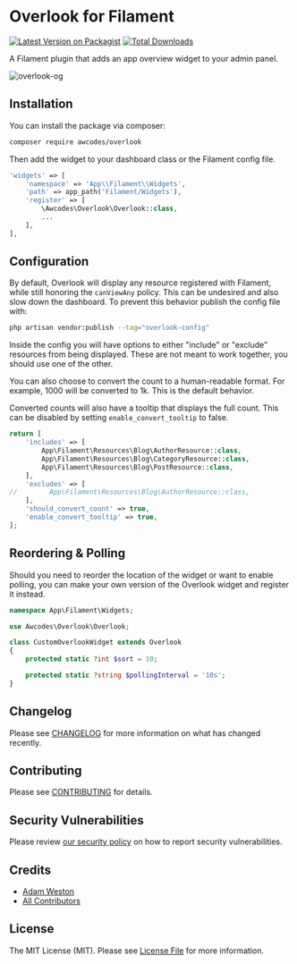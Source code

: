 # Overlook for Filament

[![Latest Version on Packagist](https://img.shields.io/packagist/v/awcodes/overlook.svg?style=flat-square)](https://packagist.org/packages/awcodes/overlook)
[![Total Downloads](https://img.shields.io/packagist/dt/awcodes/overlook.svg?style=flat-square)](https://packagist.org/packages/awcodes/overlook)

A Filament plugin that adds an app overview widget to your admin panel.

![overlook-og](https://user-images.githubusercontent.com/3596800/225406836-83913580-5a1c-4ea9-96dc-2b5b2e00223f.png)

## Installation

You can install the package via composer:

```bash
composer require awcodes/overlook
```

Then add the widget to your dashboard class or the Filament config file.

```php
'widgets' => [
    'namespace' => 'App\\Filament\\Widgets',
    'path' => app_path('Filament/Widgets'),
    'register' => [
        \Awcodes\Overlook\Overlook::class,
        ...
    ],
],
```

## Configuration

By default, Overlook will display any resource registered with Filament, while still honoring the `canViewAny` policy. This can be undesired and also slow down the dashboard. To prevent this behavior publish the config file with:

```bash
php artisan vendor:publish --tag="overlook-config"
```

Inside the config you will have options to either "include" or "exclude" resources from being displayed. These are not meant to work together, you should use one of the other.

You can also choose to convert the count to a human-readable format. For example, 1000 will be converted to 1k. This is the default behavior. 

Converted counts will also have a tooltip that displays the full count. This can be disabled by setting `enable_convert_tooltip` to false.

```php
return [
    'includes' => [
        App\Filament\Resources\Blog\AuthorResource::class,
        App\Filament\Resources\Blog\CategoryResource::class,
        App\Filament\Resources\Blog\PostResource::class,
    ],
    'excludes' => [
//        App\Filament\Resources\Blog\AuthorResource::class,
    ],
    'should_convert_count' => true,
    'enable_convert_tooltip' => true,
];
```

## Reordering & Polling

Should you need to reorder the location of the widget or want to enable polling, you can make your own version of the Overlook widget and register it instead.

```php
namespace App\Filament\Widgets;

use Awcodes\Overlook\Overlook;

class CustomOverlookWidget extends Overlook
{
    protected static ?int $sort = 10;

    protected static ?string $pollingInterval = '10s';
}
```

## Changelog

Please see [CHANGELOG](CHANGELOG.md) for more information on what has changed recently.

## Contributing

Please see [CONTRIBUTING](.github/CONTRIBUTING.md) for details.

## Security Vulnerabilities

Please review [our security policy](../../security/policy) on how to report security vulnerabilities.

## Credits

- [Adam Weston](https://github.com/awcodes)
- [All Contributors](../../contributors)

## License

The MIT License (MIT). Please see [License File](LICENSE.md) for more information.
